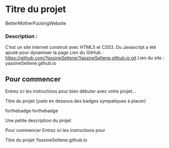 # Titre du projet
BetterMotherFuckingWebsite
### Description : 
C’est un site internet construit avec HTML5 et CSS3. Du Javascript a été ajouté pour dynamiser la page
Lien du GitHub : https://github.com/YassineSeltene/YassineSeltene.github.io.git
Lien du site : yassineSeltene.github.io

## Pour commencer

Entrez ici les instructions pour bien débuter avec votre projet...










Titre du projet
(juste en dessous des badges sympatiques à placer)

forthebadge  forthebadge

Une petite description du projet

Pour commencer
Entrez ici les instructions pour 


Titre du projet
YassineSeltene.github.io
